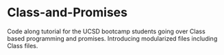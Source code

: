 # Class-and-Promises
Code along tutorial for the UCSD bootcamp students going over Class based programming and promises. Introducing modularized files including Class files.
